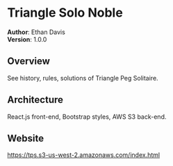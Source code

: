# Triangle Solo Noble

**Author**: Ethan Davis\
**Version**: 1.0.0

## Overview
See history, rules, solutions of Triangle Peg Solitaire.

## Architecture
React.js front-end, Bootstrap styles, AWS S3 back-end.

## Website
https://tps.s3-us-west-2.amazonaws.com/index.html
